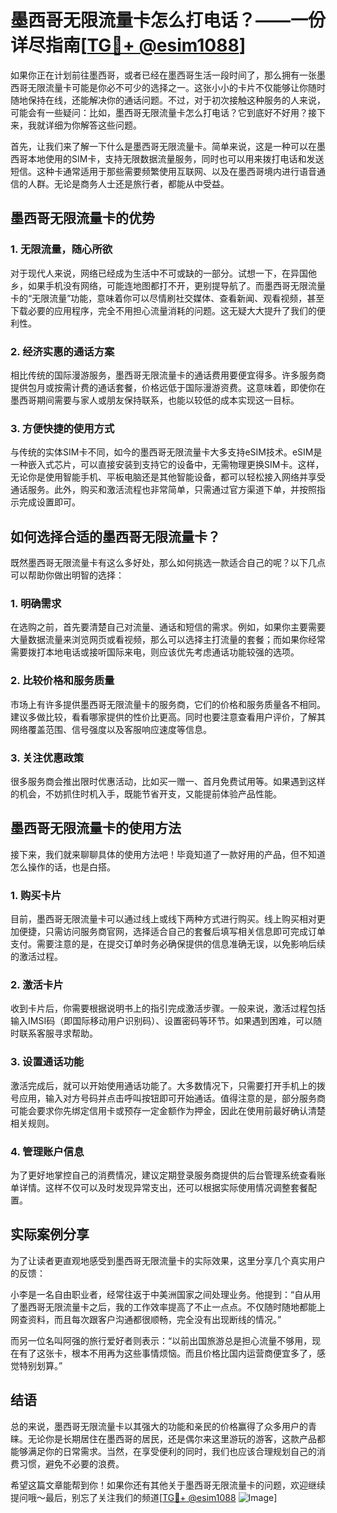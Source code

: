 # 墨西哥无限流量卡怎么打电话？——一份详尽指南[[TG💪+ @esim1088](https://t.me/s/esim1088)]

如果你正在计划前往墨西哥，或者已经在墨西哥生活一段时间了，那么拥有一张墨西哥无限流量卡可能是你必不可少的选择之一。这张小小的卡片不仅能够让你随时随地保持在线，还能解决你的通话问题。不过，对于初次接触这种服务的人来说，可能会有一些疑问：比如，墨西哥无限流量卡怎么打电话？它到底好不好用？接下来，我就详细为你解答这些问题。

首先，让我们来了解一下什么是墨西哥无限流量卡。简单来说，这是一种可以在墨西哥本地使用的SIM卡，支持无限数据流量服务，同时也可以用来拨打电话和发送短信。这种卡通常适用于那些需要频繁使用互联网、以及在墨西哥境内进行语音通信的人群。无论是商务人士还是旅行者，都能从中受益。

## 墨西哥无限流量卡的优势

### 1. **无限流量，随心所欲**

对于现代人来说，网络已经成为生活中不可或缺的一部分。试想一下，在异国他乡，如果手机没有网络，可能连地图都打不开，更别提导航了。而墨西哥无限流量卡的“无限流量”功能，意味着你可以尽情刷社交媒体、查看新闻、观看视频，甚至下载必要的应用程序，完全不用担心流量消耗的问题。这无疑大大提升了我们的便利性。

### 2. **经济实惠的通话方案**

相比传统的国际漫游服务，墨西哥无限流量卡的通话费用要便宜得多。许多服务商提供包月或按需计费的通话套餐，价格远低于国际漫游资费。这意味着，即使你在墨西哥期间需要与家人或朋友保持联系，也能以较低的成本实现这一目标。

### 3. **方便快捷的使用方式**

与传统的实体SIM卡不同，如今的墨西哥无限流量卡大多支持eSIM技术。eSIM是一种嵌入式芯片，可以直接安装到支持它的设备中，无需物理更换SIM卡。这样，无论你是使用智能手机、平板电脑还是其他智能设备，都可以轻松接入网络并享受通话服务。此外，购买和激活流程也非常简单，只需通过官方渠道下单，并按照指示完成设置即可。

## 如何选择合适的墨西哥无限流量卡？

既然墨西哥无限流量卡有这么多好处，那么如何挑选一款适合自己的呢？以下几点可以帮助你做出明智的选择：

### 1. **明确需求**

在选购之前，首先要清楚自己对流量、通话和短信的需求。例如，如果你主要需要大量数据流量来浏览网页或看视频，那么可以选择主打流量的套餐；而如果你经常需要拨打本地电话或接听国际来电，则应该优先考虑通话功能较强的选项。

### 2. **比较价格和服务质量**

市场上有许多提供墨西哥无限流量卡的服务商，它们的价格和服务质量各不相同。建议多做比较，看看哪家提供的性价比更高。同时也要注意查看用户评价，了解其网络覆盖范围、信号强度以及客服响应速度等信息。

### 3. **关注优惠政策**

很多服务商会推出限时优惠活动，比如买一赠一、首月免费试用等。如果遇到这样的机会，不妨抓住时机入手，既能节省开支，又能提前体验产品性能。

## 墨西哥无限流量卡的使用方法

接下来，我们就来聊聊具体的使用方法吧！毕竟知道了一款好用的产品，但不知道怎么操作的话，也是白搭。

### 1. **购买卡片**

目前，墨西哥无限流量卡可以通过线上或线下两种方式进行购买。线上购买相对更加便捷，只需访问服务商官网，选择适合自己的套餐后填写相关信息即可完成订单支付。需要注意的是，在提交订单时务必确保提供的信息准确无误，以免影响后续的激活过程。

### 2. **激活卡片**

收到卡片后，你需要根据说明书上的指引完成激活步骤。一般来说，激活过程包括输入IMSI码（即国际移动用户识别码）、设置密码等环节。如果遇到困难，可以随时联系客服寻求帮助。

### 3. **设置通话功能**

激活完成后，就可以开始使用通话功能了。大多数情况下，只需要打开手机上的拨号应用，输入对方号码并点击呼叫按钮即可开始通话。值得注意的是，部分服务商可能会要求你先绑定信用卡或预存一定金额作为押金，因此在使用前最好确认清楚相关规则。

### 4. **管理账户信息**

为了更好地掌控自己的消费情况，建议定期登录服务商提供的后台管理系统查看账单详情。这样不仅可以及时发现异常支出，还可以根据实际使用情况调整套餐配置。

## 实际案例分享

为了让读者更直观地感受到墨西哥无限流量卡的实际效果，这里分享几个真实用户的反馈：

小李是一名自由职业者，经常往返于中美洲国家之间处理业务。他提到：“自从用了墨西哥无限流量卡之后，我的工作效率提高了不止一点点。不仅随时随地都能上网查资料，而且每次跟客户沟通都很顺畅，完全没有出现断线的情况。”

而另一位名叫阿强的旅行爱好者则表示：“以前出国旅游总是担心流量不够用，现在有了这张卡，根本不用再为这些事情烦恼。而且价格比国内运营商便宜多了，感觉特别划算。”

## 结语

总的来说，墨西哥无限流量卡以其强大的功能和亲民的价格赢得了众多用户的青睐。无论你是长期居住在墨西哥的居民，还是偶尔来这里游玩的游客，这款产品都能够满足你的日常需求。当然，在享受便利的同时，我们也应该合理规划自己的消费习惯，避免不必要的浪费。

希望这篇文章能帮到你！如果你还有其他关于墨西哥无限流量卡的问题，欢迎继续提问哦～最后，别忘了关注我们的频道[[TG💪+ @esim1088](https://t.me/s/esim1088) ![Image](https://i.postimg.cc/4NQfJmqS/Snipaste-2025-05-13-00-14-12.png)]